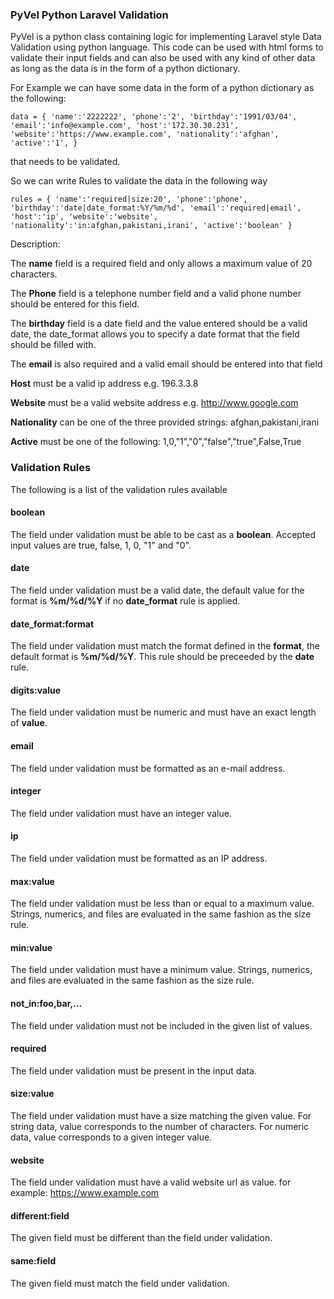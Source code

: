 ### PyVel Python Laravel Validation

PyVel is a python class containing logic for implementing Laravel style Data Validation using python language. This code can be used with html forms to validate their input fields and can also be used with any kind of other data as long as the data is in the form of a python dictionary.

For Example we can have some data in the form of a python dictionary as the following:

`data = { 'name':'2222222', 'phone':'2', 'birthday':'1991/03/04', 'email':'info@example.com', 'host':'172.30.30.231', 'website':'https://www.example.com', 'nationality':'afghan', 'active':'1', }`

that needs to be validated.

So we can write Rules to validate the data in the following way

`rules = { 'name':'required|size:20', 'phone':'phone', 'birthday':'date|date_format:%Y/%m/%d', 'email':'required|email', 'host':'ip', 'website':'website', 'nationality':'in:afghan,pakistani,irani', 'active':'boolean' }`  

Description:

The **name** field is a required field and only allows a maximum value of 20 characters.

The **Phone** field is a telephone number field and a valid phone number should be entered for this field.

The **birthday** field is a date field and the value entered should be a valid date, the date_format allows you to specify a date format that the field should be filled with.

The **email** is also required and a valid email should be entered into that field  

**Host** must be a valid ip address e.g. 196.3.3.8

**Website** must be a valid website address e.g. http://www.google.com  

**Nationality** can be one of the three provided strings: afghan,pakistani,irani  

**Active** must be one of the following: 1,0,"1","0","false","true",False,True

### Validation Rules

The following is a list of the validation rules available

#### boolean

The field under validation must be able to be cast as a **boolean**. Accepted input values are true, false, 1, 0, "1" and "0".

#### date

The field under validation must be a valid date, the default value for the format is **%m/%d/%Y** if no **date_format** rule is applied.

#### date_format:format

The field under validation must match the format defined in the **format**, the default format is **%m/%d/%Y**. This rule should be preceeded by the **date** rule.

#### digits:value

The field under validation must be numeric and must have an exact length of **value**.

#### email

The field under validation must be formatted as an e-mail address.

#### integer

The field under validation must have an integer value.

#### ip

The field under validation must be formatted as an IP address.

#### max:value

The field under validation must be less than or equal to a maximum value. Strings, numerics, and files are evaluated in the same fashion as the size rule.

#### min:value

The field under validation must have a minimum value. Strings, numerics, and files are evaluated in the same fashion as the size rule.

#### not_in:foo,bar,...

The field under validation must not be included in the given list of values.

#### required

The field under validation must be present in the input data.

#### size:value

The field under validation must have a size matching the given value. For string data, value corresponds to the number of characters. For numeric data, value corresponds to a given integer value.

#### website

The field under validation must have a valid website url as value. for example: https://www.example.com

#### different:field

The given field must be different than the field under validation.

#### same:field

The given field must match the field under validation.
